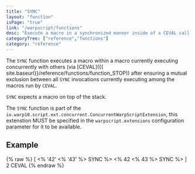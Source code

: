 ```yaml
---
title: "SYNC"
layout: "function"
isPage: "true"
link: "/warpscript/functions"
desc: "Execute a macro in a synchronized manner inside of a CEVAL call."
categoryTree: ["reference","functions"]
category: "reference"
---
```

 
The `SYNC` function executes a macro within a macro currently executing concurrently with others (via [CEVAL]({{ site.baseurl}}/reference/functions/function_STOP)) after ensuring a mutual exclusion between all `SYNC` invocations currently executing among the macros run by `CEVAL`.

`SYNC` expects a macro on top of the stack.

The `SYNC` function is part of the `io.warp10.script.ext.concurrent.ConcurrentWarpScriptExtension`, this extenstion MUST be specified in the `warpscript.extensions` configuration parameter for it to be available.

## Example ##

{% raw %}
<warp10-warpscript-widget backend="{{backend}}"  exec-endpoint="{{execEndpoint}}">[
<% '42' <% '43' %> SYNC %>
<% 42 <% 43 %> SYNC %>
] 2 CEVAL
</warp10-warpscript-widget>
{% endraw %}        
